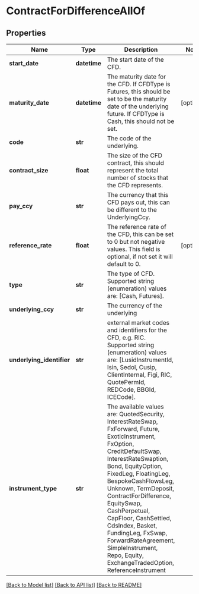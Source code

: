 # ContractForDifferenceAllOf


## Properties
Name | Type | Description | Notes
------------ | ------------- | ------------- | -------------
**start_date** | **datetime** | The start date of the CFD. | 
**maturity_date** | **datetime** | The maturity date for the CFD. If CFDType is Futures, this should be set to be the maturity date of the underlying  future. If CFDType is Cash, this should not be set. | [optional] 
**code** | **str** | The code of the underlying. | 
**contract_size** | **float** | The size of the CFD contract, this should represent the total number of stocks that the CFD represents. | 
**pay_ccy** | **str** | The currency that this CFD pays out, this can be different to the UnderlyingCcy. | 
**reference_rate** | **float** | The reference rate of the CFD, this can be set to 0 but not negative values.  This field is optional, if not set it will default to 0. | [optional] 
**type** | **str** | The type of CFD.  Supported string (enumeration) values are: [Cash, Futures]. | 
**underlying_ccy** | **str** | The currency of the underlying | 
**underlying_identifier** | **str** | external market codes and identifiers for the CFD, e.g. RIC.  Supported string (enumeration) values are: [LusidInstrumentId, Isin, Sedol, Cusip, ClientInternal, Figi, RIC, QuotePermId, REDCode, BBGId, ICECode]. | 
**instrument_type** | **str** | The available values are: QuotedSecurity, InterestRateSwap, FxForward, Future, ExoticInstrument, FxOption, CreditDefaultSwap, InterestRateSwaption, Bond, EquityOption, FixedLeg, FloatingLeg, BespokeCashFlowsLeg, Unknown, TermDeposit, ContractForDifference, EquitySwap, CashPerpetual, CapFloor, CashSettled, CdsIndex, Basket, FundingLeg, FxSwap, ForwardRateAgreement, SimpleInstrument, Repo, Equity, ExchangeTradedOption, ReferenceInstrument | 

[[Back to Model list]](../README.md#documentation-for-models) [[Back to API list]](../README.md#documentation-for-api-endpoints) [[Back to README]](../README.md)



